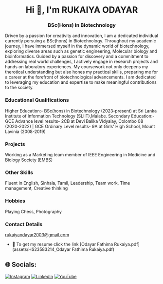 <h1 align="center">Hi 👋, I'm RUKAIYA ODAYAR</h1>
<h3 align="center">BSc(Hons) in Biotechnology</h3>
Driven by a passion for creativity and innovation, I am a dedicated individual currently persuing a BSc(hons) in Biotechnology. Throughout my academic journey, I have immersed myself in the dynamic world of biotechnology, exploring diverse areas such as genetic engineering, Molecular biology and bioinformatics. Guided by a passion for discovery and a commitment to addressing real world challenges, I actively engage in research projects and hands on laboratory experiences. My coursework not only deepens my therotical understanding but also hones my practical skills, preparing me for a career at the forefront of biotechnological advancements. I am dedicated to leveraging my education and expertise to make meaningful contributions to the society.

### Educational Qualifications
Higher Education:- BSc(hons) in Biotechnology (2023-present) at Sri Lanka Institute of Information Technology (SLIIT),Malabe. 
Secondary Education:- GCE Advance level results- 2CB at Devi Balika Vidyalay, Colombo 08 (2020-2022) |  GCE Ordinary Level results- 9A at Girls' High School, Mount Lavinia (2008-2019)

### Projects
Working as a Marketing team member of IEEE Engineering in Medicine and Biology Society (EMBS)

### Other Skills
Fluent in English, Sinhala, Tamil, Leadership, Team work, Time management, Creative thinking

### Hobbies
Playing Chess, Photography

### Contact Details
rukaiyaodayar2003@gmail.com

- 📄 To get my resume click the link [Odayar Fathima Rukaiya.pdf](assets/HS23583214_Odayar Fathima Rukaiya.pdf)
  
## 🌐 Socials:
[![Instagram](https://img.shields.io/badge/Instagram-%23E4405F.svg?logo=Instagram&logoColor=white)](https://instagram.com/rukaiyaodayar) [![LinkedIn](https://img.shields.io/badge/LinkedIn-%230077B5.svg?logo=linkedin&logoColor=white)](https://www.linkedin.com/in/odayar-rukaiya-2b8b522b3/) [![YouTube](https://img.shields.io/badge/YouTube-%23FF0000.svg?logo=YouTube&logoColor=white)](https://www.youtube.com/watch?v=t9rGqCv-Rj8) 
